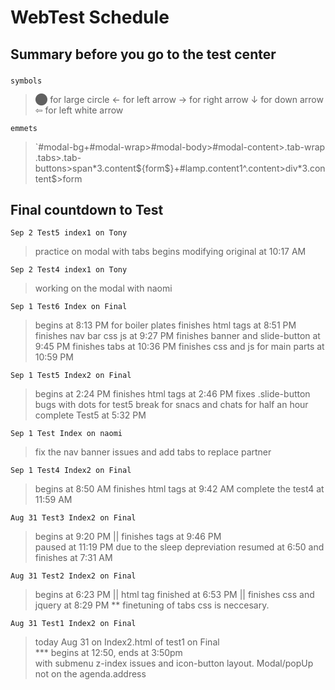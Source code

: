 # WebTest Schedule

## Summary before you go to the test center

###
`symbols`
> &#11044; for large circle
> &#8592; for left arrow
> &#8594; for right arrow
> &#8595; for down arrow
> &#8678; for left white arrow

`emmets`
> `#modal-bg+#modal-wrap>#modal-body>#modal-content>.tab-wrap <br>
> .tabs>.tab-buttons>span*3.content${form$}+#lamp.content1^.content>div*3.content$>form

## Final countdown to Test

`Sep 2 Test5 index1 on Tony` 
> practice on modal with tabs
> begins modifying original at 10:17 AM

`Sep 2 Test4 index1 on Tony`
> working on the modal with naomi

`Sep 1 Test6 Index on Final`
> begins at 8:13 PM for boiler plates
> finishes html tags at 8:51 PM
> finishes nav bar css js at 9:27 PM
> finishes banner and slide-button at 9:45 PM
> finishes tabs at 10:36 PM
> finishes css and js for main parts at 10:59 PM

`Sep 1 Test5 Index2 on Final`
> begins at 2:24 PM 
> finishes html tags at 2:46 PM
> fixes .slide-button bugs with dots for test5
> break for snacs and chats for half an hour
> complete Test5 at 5:32 PM

`Sep 1 Test Index on naomi`
> fix the nav banner issues and add tabs to replace partner

`Sep 1 Test4 Index2 on Final`
> begins at 8:50 AM
> finishes html tags at 9:42 AM
> complete the test4 at 11:59 AM

`Aug 31 Test3 Index2 on Final` 
> begins at 9:20 PM ||
> finishes tags at 9:46 PM \
> paused at 11:19 PM due to the sleep depreviation
> resumed at 6:50 and finishes at 7:31 AM

`Aug 31 Test2 Index2 on Final`
> begins at 6:23 PM  || html tag finished at 6:53 PM || finishes css and jquery at 8:29 PM
> ** finetuning of tabs css is neccesary.



`Aug 31 Test1 Index2 on Final`
> today Aug 31 on Index2.html of test1 on Final \
*** begins at 12:50, ends at 3:50pm <br> with submenu z-index issues and icon-button layout. Modal/popUp not on the agenda.address

